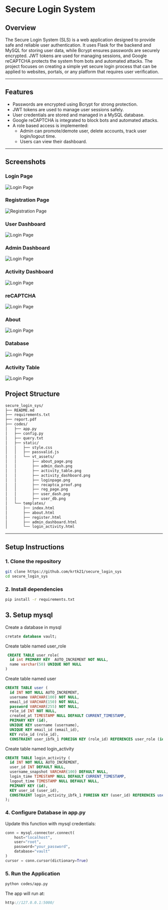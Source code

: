 # Secure Login System

## Overview
The Secure Login System (SLS) is a web application designed to provide safe and reliable user authentication. It uses Flask for the backend and MySQL for storing user data, while Bcrypt ensures passwords are securely encrypted. JWT tokens are used for managing sessions, and Google reCAPTCHA protects the system from bots and automated attacks. The project focuses on creating a simple yet secure login process that can be applied to websites, portals, or any platform that requires user verification.

---

## Features
- Passwords are encrypted using Bcrypt for strong protection.
- JWT tokens are used to manage user sessions safely.
- User credentials are stored and managed in a MySQL database.
- Google reCAPTCHA is integrated to block bots and automated attacks.
- A role based access is implemented:
  - Admin can promote/demote user, delete accounts, track user login/logout time.
  - Users can view their dashboard. 
---

## Screenshots
### Login Page
![Login Page](codes/static/vt_asset/loginpage.png)

### Registration Page
![Registration Page](codes/static/vt_asset/reg_page.png)

### User Dashboard
![Login Page](codes/static/vt_asset/user_dash.png)

### Admin Dashboard
![Login Page](codes/static/vt_asset/admin_dash.png)

### Activity Dashboard 
![Login Page](codes/static/vt_asset/activity_dashboard.png)

### reCAPTCHA
![Login Page](codes/static/vt_asset/recaptca_proof.png)

### About
![Login Page](codes/static/vt_asset/about_page.png)

### Database
![Login Page](codes/static/vt_asset/user_db.png)

### Activity Table
![Login Page](codes/static/vt_asset/activity_table.png)

## Project Structure
```bash
secure_login_sys/
├── README.md                 
├── requirements.txt          
├── report.pdf                
├── codes/                    
│   ├── app.py                
│   ├── config.py             
│   ├── query.txt            
│   ├── static/               
│   │   ├── style.css
│   │   ├── passvalid.js
│   │   └── vt_assets/        
│   │       ├── about_page.png
│   │       ├── admin_dash.png
│   │       ├── activity_table.png
│   │       ├── activity_dashboard.png
│   │       ├── loginpage.png
│   │       ├── recaptca_proof.png
│   │       ├── reg_page.png
│   │       ├── user_dash.png
│   │       ├── user_db.png
│   └── templates/            
│       ├── index.html
│       ├── about.html
│       ├── register.html
│       ├── admin_dashboard.html
│       └── login_activity.html

```
---
## Setup Instructions

### 1. Clone the repository
```bash
git clone https://github.com/krtk21/secure_login_sys
cd secure_login_sys
```

### 2. Install dependencies
```bash
pip install -r requirements.txt
```
## 3. Setup mysql
Create a database in mysql
```sql
cretate database vault;
```
Create table named user_role
```sql
 CREATE TABLE user_role(
  id int PRIMARY KEY  AUTO_INCREMENT NOT NULL,
  name varchar(50) UNIQUE NOT NULL
)
```
Create table named user
```sql
CREATE TABLE user (
  id INT NOT NULL AUTO_INCREMENT,
  username VARCHAR(100) NOT NULL,
  email_id VARCHAR(150) NOT NULL,
  password VARCHAR(255) NOT NULL,
  role_id INT NOT NULL,
  created_at TIMESTAMP NULL DEFAULT CURRENT_TIMESTAMP,
  PRIMARY KEY (id),
  UNIQUE KEY username (username),
  UNIQUE KEY email_id (email_id),
  KEY role_id (role_id),
  CONSTRAINT user_ibfk_1 FOREIGN KEY (role_id) REFERENCES user_role (id));
```
Create table named login_activity
```sql
CREATE TABLE login_activity (
  id INT NOT NULL AUTO_INCREMENT,
  user_id INT DEFAULT NULL,
  username_snapshot VARCHAR(100) DEFAULT NULL,
  login_time TIMESTAMP NULL DEFAULT CURRENT_TIMESTAMP,
  logout_time TIMESTAMP NULL DEFAULT NULL,
  PRIMARY KEY (id),
  KEY user_id (user_id),
  CONSTRAINT login_activity_ibfk_1 FOREIGN KEY (user_id) REFERENCES user (id) ON DELETE SET NULL
);

```
### 4. Configure Database in app.py

Update this function with mysql credentials:

```python
conn = mysql.connector.connect(
    host="localhost",
    user="root",
    password="your_password",
    database="vault"
)
cursor = conn.cursor(dictionary=True)
```
### 5. Run the Application

```bash
python codes/app.py
```
The app will run at:
```cpp
http://127.0.0.1:5000/

```




